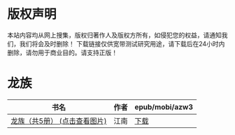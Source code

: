# 版权声明

本站内容均从网上搜集，版权归著作人及版权方所有，如侵犯您的权益，请通知我们，我们将会及时删除！ 下载链接仅供宽带测试研究用途，请下载后在24小时内删除，请勿用于商业目的。请支持正版！

# 龙族

| 书名 | 作者 | epub/mobi/azw3 |
| --- | --- | --- |
| [龙族（共5册） (点击查看图片)](https://www.dushupai.com/attachment/2024/06/01/9d2f0abc983b60aa.jpg) | 江南 | [下载](https://url89.ctfile.com/f/31084289-1357007161-bed205?p=8866) |
